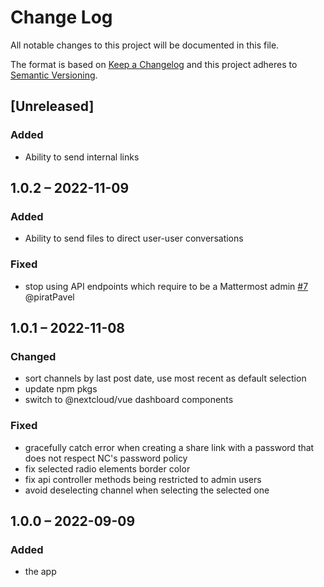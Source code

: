 # Change Log
All notable changes to this project will be documented in this file.

The format is based on [Keep a Changelog](http://keepachangelog.com/)
and this project adheres to [Semantic Versioning](http://semver.org/).

## [Unreleased]
### Added
- Ability to send internal links

## 1.0.2 – 2022-11-09
### Added
- Ability to send files to direct user-user conversations

### Fixed
- stop using API endpoints which require to be a Mattermost admin
[#7](https://github.com/julien-nc/integration_mattermost/issues/7) @piratPavel

## 1.0.1 – 2022-11-08
### Changed
- sort channels by last post date, use most recent as default selection
- update npm pkgs
- switch to @nextcloud/vue dashboard components

### Fixed
- gracefully catch error when creating a share link with a password that does not respect NC's password policy
- fix selected radio elements border color
- fix api controller methods being restricted to admin users
- avoid deselecting channel when selecting the selected one

## 1.0.0 – 2022-09-09
### Added
* the app
